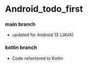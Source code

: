 # Android_todo_first
### main branch
* updated for Android 13 (JAVA)
### kotlin branch
* Code refactored to Kotlin
